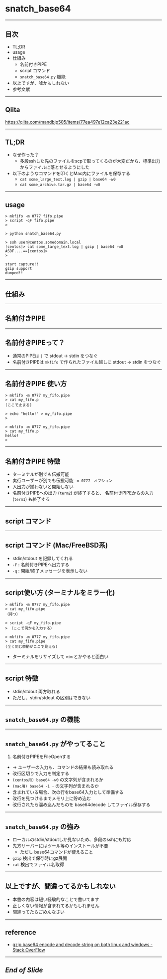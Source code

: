 # snatch_base64

---
## 目次

- TL;DR
- usage
- 仕組み
    - 名前付きPIPE
    - script コマンド
    - `snatch_base64.py` 機能
- 以上ですが、嘘かもしれない
- 参考文献

---

## Qiita

https://qiita.com/mandbjp505/items/77ea497e12ca23e221ac

---

## TL;DR
- なぜ作った？
    - 多段sshした先のファイルをscpで取ってくるのが大変だから、標準出力からファイルに落とせるようにした
- 以下のようなコマンドを叩くとMac内にファイルを保存する
    - `cat some_large_text.log | gzip | base64 -w0`
    - `cat some_archive.tar.gz | base64 -w0`

---

## usage

```shell:term1_ssh
> mkfifo -m 0777 fifo.pipe
> script -qF fifo.pipe
> 
```

```shell:term2_snatch_base64
> python snatch_base64.py

```

```shell:term1_ssh(cont.)
> ssh user@centos.somedomain.local
[centos]> cat some_large_text.log | gzip | base64 -w0
ASDF....==[centos]> 
> 
```

```shell:term2_snatch_base64(cont.)
start capture!!
gzip support
dumped!!
```
 
---


## 仕組み
---

## 名前付きPIPE
---

## 名前付きPIPEって？

- 通常のPIPEは `|` で stdout -> stdin をつなぐ
- 名前付きPIPEは `mkfifo` で作られたファイル越しに stdout -> stdin をつなぐ


---

## 名前付きPIPE 使い方

```shell:term1
> mkfifo -m 0777 my_fifo.pipe
> cat my_fifo.p
(ここで止まる)
```

```shell:term2
> echo "hello!" > my_fifo.pipe
> 
```

```shell:term1
> mkfifo -m 0777 my_fifo.pipe
> cat my_fifo.p
hello!
> 
```

---

## 名前付きPIPE 特徴

- ターミナルが別でも伝搬可能
- 実行ユーザーが別でも伝搬可能 `-m 0777　オプション`
- 入出力が揃わないと開始しない
- 名前付きPIPEへの出力 (`term2`) が終了すると、 名前付きPIPEからの入力 (`term1`) も終了する

---

## script コマンド
---

## script コマンド (Mac/FreeBSD系)

- stdin/stdout を記録してくれる
- `-F` : 名前付きPIPEへ出力する
- `-q` : 開始/終了メッセージを表示しない

---

## script使い方 (ターミナルをミラー化)

```shell:term1
> mkfifo -m 0777 my_fifo.pipe
> cat my_fifo.pipe
（待つ）
```

```shell:term2
> script -qF my_fifo.pipe
> （ここで何かを入力する）
```

```shell:term1
> mkfifo -m 0777 my_fifo.pipe
> cat my_fifo.pipe
(全く同じ挙動がここで見える)
```

- ターミナルをリサイズして `vim` とかやると面白い

---

## script 特徴

-  stdin/stdout 両方取れる
-  ただし、stdin/stdout の区別はできない

---

## `snatch_base64.py` の機能
---

## `snatch_base64.py` がやってること

1. 名前付きPIPEをFileOpenする
-  → ユーザーの入力も、コマンドの結果も読み取れる
- 改行区切りで入力を判定する
- `(centos用) base64 -w0` の文字列が含まれるか
- `(mac用) base64 -i -` の文字列が含まれるか
- 含まれている場合、次の行をbase64入力として準備する
- 改行を見つけるまでメモリ上に貯め込む
- 改行されたら溜め込んだものを base64decode してファイル保存する

---

## `snatch_base64.py` の強み

- ローカルのstdin/stdoutしか見ないため、多段のsshにも対応
- 先方サーバーにはツール等のインストールが不要
    - ただし base64コマンドが使えること
- `gzip` 検出で保存時にgz展開
- `cat` 検出でファイル名取得

---

## 以上ですが、間違ってるかもしれない

- 本書の内容は短い経験的なことで書いてます
- 正しくない情報が含まれてるかもしれません
- 間違ってたらごめんなさい

---

## reference
- [gzip base64 encode and decode string on both linux and windows - Stack OverFlow](https://stackoverflow.com/questions/42459909/gzip-base64-encode-and-decode-string-on-both-linux-and-windows)

---

## _End of Slide_
